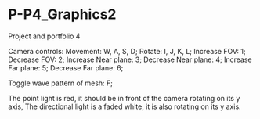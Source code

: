 # P-P4_Graphics2
Project and portfolio 4

Camera controls:
Movement: W, A, S, D;
Rotate: I, J, K, L;
Increase FOV: 1;
Decrease FOV: 2;
Increase Near plane: 3;
Decrease Near plane: 4;
Increase Far plane: 5;
Decrease Far plane: 6;

Toggle wave pattern of mesh: F;

The point light is red, it should be in front of the camera rotating on its y axis,
The directional light is a faded white, it is also rotating on its y axis.
